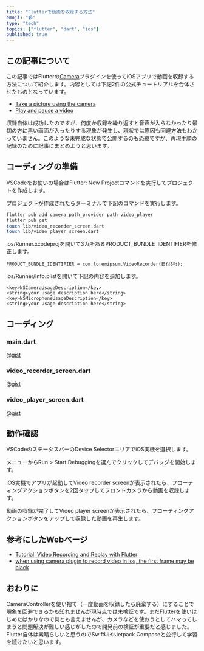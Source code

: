 ```yaml
---
title: "Flutterで動画を収録する方法"
emoji: "📹"
type: "tech"
topics: ["flutter", "dart", "ios"]
published: true
---
```


## この記事について

この記事ではFlutterの[Camera](https://pub.dev/packages/camera)プラグインを使ってiOSアプリで動画を収録する方法について紹介します。内容としては下記2件の公式チュートリアルを合体させたものとなっています。

- [Take a picture using the camera](https://docs.flutter.dev/cookbook/plugins/picture-using-camera)
- [Play and pause a video](https://docs.flutter.dev/cookbook/plugins/play-video)

収録自体は成功したのですが、何度か収録を繰り返すと音声が入らなかったり最初の方に黒い画面が入ったりする現象が発生し、現状では原因も回避方法もわかっていません。このような未完成な状態で公開するのも恐縮ですが、再現手順の記録のために記事にまとめようと思います。



## コーディングの準備

VSCodeをお使いの場合はFlutter: New Projectコマンドを実行してプロジェクトを作成します。

プロジェクトが作成されたらターミナルで下記のコマンドを実行します。

```sh
flutter pub add camera path_provider path video_player
flutter pub get
touch lib/video_recorder_screen.dart
touch lib/video_player_screen.dart
```

ios/Runner.xcodeprojを開いて3カ所あるPRODUCT_BUNDLE_IDENTIFIERを修正します。

```
PRODUCT_BUNDLE_IDENTIFIER = com.loremipsum.VideoRecorder(日付8桁);
```

ios/Runner/Info.plistを開いて下記の内容を追加します。

```
<key>NSCameraUsageDescription</key>
<string>your usage description here</string>
<key>NSMicrophoneUsageDescription</key>
<string>your usage description here</string>
```



## コーディング

### main.dart

@[gist](https://gist.github.com/tatsuyasusukida/667a488796472c9e613b758254bfab50?file=main.dart)

### video_recorder_screen.dart

@[gist](https://gist.github.com/tatsuyasusukida/667a488796472c9e613b758254bfab50?file=video_recorder_screen.dart)

### video_player_screen.dart

@[gist](https://gist.github.com/tatsuyasusukida/667a488796472c9e613b758254bfab50?file=video_player_screen.dart)



## 動作確認

VSCodeのステータスバーのDevice SelectorエリアでiOS実機を選択します。

メニューからRun > Start Debuggingを選んでクリックしてデバッグを開始します。

iOS実機でアプリが起動してVideo recorder screenが表示されたら、フローティングアクションボタンを2回タップしてフロントカメラから動画を収録します。

動画の収録が完了してVideo player screenが表示されたら、フローティングアクションボタンをアップして収録した動画を再生します。



## 参考にしたWebページ

- [Tutorial: Video Recording and Replay with Flutter
](https://bettercoding.dev/flutter/tutorial-video-recording-and-replay/)
- [when using camera plugin to record video in ios, the first frame may be black](https://github.com/flutter/flutter/issues/57831)



## おわりに

CameraControllerを使い捨て（一度動画を収録したら廃棄する）にすることで現象を回避できるかも知れませんが現時点では未検証です。まだFlutterを使いはじめたばかりなので何とも言えませんが、カメラなどを使おうとしてハマってしまうと問題解決が難しい感じがしたので開発前の検証が重要だと感じました。Flutter自体は素晴らしいと思うのでSwiftUIやJetpack Composeと並行して学習を続けたいと思います。
